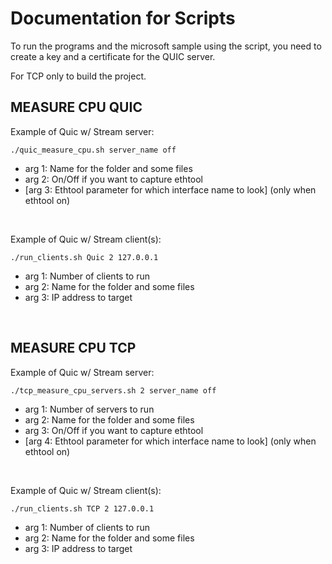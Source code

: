 # Documentation for Scripts

To run the programs and the microsoft sample using the script, you need to create a key and a certificate for the QUIC server.

For TCP only to build the project.

## MEASURE CPU QUIC 

Example of Quic w/ Stream server:

```
./quic_measure_cpu.sh server_name off
```

- arg 1: Name for the folder and some files
- arg 2: On/Off if you want to capture ethtool
- [arg 3: Ethtool parameter for which interface name to look] (only when ethtool on)
<br />

Example of Quic w/ Stream client(s):

```
./run_clients.sh Quic 2 127.0.0.1
```

- arg 1: Number of clients to run
- arg 2: Name for the folder and some files
- arg 3: IP address to target 
<br />


## MEASURE CPU TCP

Example of Quic w/ Stream server:

```
./tcp_measure_cpu_servers.sh 2 server_name off
```

- arg 1: Number of servers to run
- arg 2: Name for the folder and some files
- arg 3: On/Off if you want to capture ethtool
- [arg 4: Ethtool parameter for which interface name to look] (only when ethtool on) 
<br />

Example of Quic w/ Stream client(s):

```
./run_clients.sh TCP 2 127.0.0.1
```

- arg 1: Number of clients to run
- arg 2: Name for the folder and some files
- arg 3: IP address to target 
<br />

